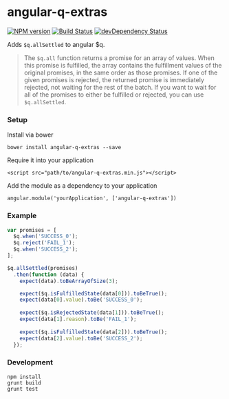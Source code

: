 # angular-q-extras

<!-- [![Built with Grunt](https://cdn.gruntjs.com/builtwith.png)](http://gruntjs.com/) -->
[![NPM version][npm-image]][npm-url]
[![Build Status][travis-image]][travis-url]
[![devDependency Status][dependency-image]][dependency-url]

Adds `$q.allSettled` to angular $q.

> The `$q.all` function returns a promise for an array of values. When this promise is fulfilled, the array contains the fulfillment values of the original promises, in the same order as those promises. If one of the given promises is rejected, the returned promise is immediately rejected, not waiting for the rest of the batch. If you want to wait for all of the promises to either be fulfilled or rejected, you can use `$q.allSettled`.

### Setup

Install via bower

`bower install angular-q-extras --save`

Require it into your application

`<script src="path/to/angular-q-extras.min.js"></script>`

Add the module as a dependency to your application

`angular.module('yourApplication', ['angular-q-extras'])`

### Example

```javascript
var promises = [
  $q.when('SUCCESS_0');
  $q.reject('FAIL_1');
  $q.when('SUCCESS_2');
];

$q.allSettled(promises)
  .then(function (data) {
    expect(data).toBeArrayOfSize(3);

    expect($q.isFulfilledState(data[0])).toBeTrue();
    expect(data[0].value).toBe('SUCCESS_0');
    
    expect($q.isRejectedState(data[1])).toBeTrue();
    expect(data[1].reason).toBe('FAIL_1');
    
    expect($q.isFulfilledState(data[2])).toBeTrue();
    expect(data[2].value).toBe('SUCCESS_2');
  });
```

### Development
```
npm install
grunt build
grunt test
```

[npm-image]: https://img.shields.io/npm/v/angular-q-extras.svg
[npm-url]: https://www.npmjs.com/package/angular-q-extras
[travis-image]: https://travis-ci.org/niqdev/angular-q-extras.svg?branch=master
[travis-url]: https://travis-ci.org/niqdev/angular-q-extras
[dependency-image]: https://david-dm.org/niqdev/angular-q-extras/dev-status.svg
[dependency-url]: https://david-dm.org/niqdev/angular-q-extras#info=devDependencies

